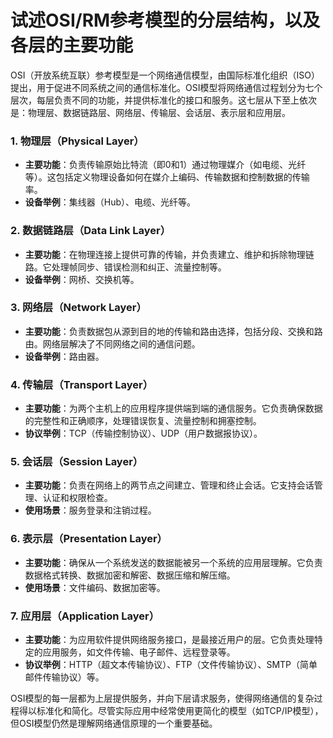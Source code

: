 # 试述OSI/RM参考模型的分层结构，以及各层的主要功能
OSI（开放系统互联）参考模型是一个网络通信模型，由国际标准化组织（ISO）提出，用于促进不同系统之间的通信标准化。OSI模型将网络通信过程划分为七个层次，每层负责不同的功能，并提供标准化的接口和服务。这七层从下至上依次是：物理层、数据链路层、网络层、传输层、会话层、表示层和应用层。

### 1. 物理层（Physical Layer）

- **主要功能**：负责传输原始比特流（即0和1）通过物理媒介（如电缆、光纤等）。这包括定义物理设备如何在媒介上编码、传输数据和控制数据的传输率。
- **设备举例**：集线器（Hub）、电缆、光纤等。

### 2. 数据链路层（Data Link Layer）

- **主要功能**：在物理连接上提供可靠的传输，并负责建立、维护和拆除物理链路。它处理帧同步、错误检测和纠正、流量控制等。
- **设备举例**：网桥、交换机等。

### 3. 网络层（Network Layer）

- **主要功能**：负责数据包从源到目的地的传输和路由选择，包括分段、交换和路由。网络层解决了不同网络之间的通信问题。
- **设备举例**：路由器。

### 4. 传输层（Transport Layer）

- **主要功能**：为两个主机上的应用程序提供端到端的通信服务。它负责确保数据的完整性和正确顺序，处理错误恢复、流量控制和拥塞控制。
- **协议举例**：TCP（传输控制协议）、UDP（用户数据报协议）。

### 5. 会话层（Session Layer）

- **主要功能**：负责在网络上的两节点之间建立、管理和终止会话。它支持会话管理、认证和权限检查。
- **使用场景**：服务登录和注销过程。

### 6. 表示层（Presentation Layer）

- **主要功能**：确保从一个系统发送的数据能被另一个系统的应用层理解。它负责数据格式转换、数据加密和解密、数据压缩和解压缩。
- **使用场景**：文件编码、数据加密等。

### 7. 应用层（Application Layer）

- **主要功能**：为应用软件提供网络服务接口，是最接近用户的层。它负责处理特定的应用服务，如文件传输、电子邮件、远程登录等。
- **协议举例**：HTTP（超文本传输协议）、FTP（文件传输协议）、SMTP（简单邮件传输协议）等。

OSI模型的每一层都为上层提供服务，并向下层请求服务，使得网络通信的复杂过程得以标准化和简化。尽管实际应用中经常使用更简化的模型（如TCP/IP模型），但OSI模型仍然是理解网络通信原理的一个重要基础。